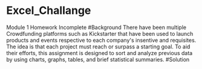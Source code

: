 # Excel_Challange
Module 1 Homework Incomplete
#Background
There have been multiple Crowdfunding platforms such as Kickstarter that have been used to launch products and events respective to each company's insentive and requisites. The idea is that each project must reach or surpass a starting goal. To aid their efforts, this assignment is designed to sort and analyze previous data by using charts, graphs, tables, and brief statistical summaries. 
#Solution

